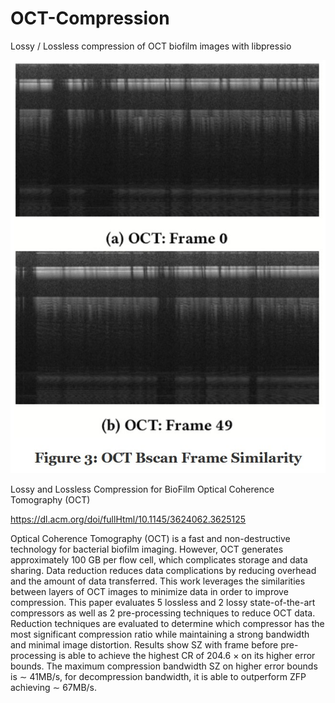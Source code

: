 # OCT-Compression
Lossy / Lossless compression of OCT biofilm images with libpressio


![alt text](https://github.com/mfayk/OCT-Compression/blob/main/bscan.jpg)


Lossy and Lossless Compression for BioFilm Optical Coherence Tomography (OCT)

https://dl.acm.org/doi/fullHtml/10.1145/3624062.3625125

Optical Coherence Tomography (OCT) is a fast and non-destructive technology for bacterial biofilm imaging. However, OCT generates approximately 100 GB per flow cell, which complicates storage and data sharing. Data reduction reduces data complications by reducing overhead and the amount of data transferred. This work leverages the similarities between layers of OCT images to minimize data in order to improve compression. This paper evaluates 5 lossless and 2 lossy state-of-the-art compressors as well as 2 pre-processing techniques to reduce OCT data. Reduction techniques are evaluated to determine which compressor has the most significant compression ratio while maintaining a strong bandwidth and minimal image distortion. Results show SZ with frame before pre-processing is able to achieve the highest CR of 204.6 × on its higher error bounds. The maximum compression bandwidth SZ on higher error bounds is ∼ 41MB/s, for decompression bandwidth, it is able to outperform ZFP achieving ∼ 67MB/s.
